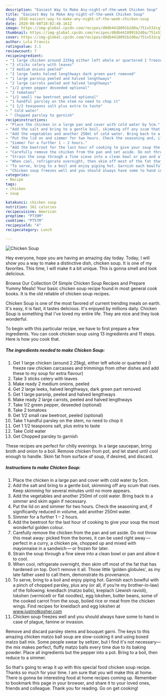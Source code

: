 ```yaml
---
description: "Easiest Way to Make Any-night-of-the-week Chicken Soup"
title: "Easiest Way to Make Any-night-of-the-week Chicken Soup"
slug: 1916-easiest-way-to-make-any-night-of-the-week-chicken-soup
date: 2020-08-08T18:02:48.161Z
image: https://img-global.cpcdn.com/recipes/d8db4418091b2d0a/751x532cq70/chicken-soup-recipe-main-photo.jpg
thumbnail: https://img-global.cpcdn.com/recipes/d8db4418091b2d0a/751x532cq70/chicken-soup-recipe-main-photo.jpg
cover: https://img-global.cpcdn.com/recipes/d8db4418091b2d0a/751x532cq70/chicken-soup-recipe-main-photo.jpg
author: Lula Francis
ratingvalue: 3.1
reviewcount: 7
recipeingredient:
- "1 large chicken around 225kg either left whole or quartered I freeze raw chicken carcasses and trimmings from other dishes and add these to my soup for extra flavour"
- "3 sticks celery with leaves"
- "2 medium onions peeled"
- "2 large leeks halved lengthways dark green part removed"
- "1 large parsnip peeled and halved lengthways"
- "2 large carrots peeled and halved lengthways"
- "1/2 green pepper deseeded optional"
- "2 tomatoes"
- "1/2 small raw beetroot peeled optional"
- "1 handful parsley on the stem no need to chop it"
- "1 1/2 teaspoons salt plus extra to taste"
- " Cold water"
- " Chopped parsley to garnish"
recipeinstructions:
- "Place the chicken in a large pan and cover with cold water by 5cm."
- "Add the salt and bring to a gentle boil, skimming off any scum that rises. Keep skimming for several minutes until no more appears."
- "Add the vegetables and another 250ml of cold water. Bring back to a simmer and skim again if necessary."
- "Put the lid on and simmer for two hours. Check the seasoning and, if significantly reduced in volume, add another 250ml water."
- "Simmer for a further 1 – 2 hours."
- "Add the beetroot for the last hour of cooking to give your soup the most wonderful golden colour."
- "Carefully remove the chicken from the pan and set aside. Do not throw this meat away: picked from the bones, it can be used right away — perfect in a curry, a chicken pie, chopped up and mixed with mayonnaise in a sandwich — or frozen for later."
- "Strain the soup through a fine sieve into a clean bowl or pan and allow it to cool."
- "When cool, refrigerate overnight, then skim off most of the fat that has hardened on top. Don’t remove it all. Those little ‘golden globules’, as my late father used to call them, demonstrate its provenance."
- "To serve, bring to a boil and enjoy piping hot. Garnish each bowlful with a pinch of chopped parsley, plus any (or all, if you’re my brother-in-law) of the following: kneidlach (matzo balls), kreplach (Jewish ravioli), lokshen (vermicelli or flat noodles), egg lokshen, butter beans, some of the cooked carrot from the soup, boiled rice or meat from the chicken wings. Find recipes for kneidlach and egg lokshen at www.justnotkosher.com"
- "Chicken soup freezes well and you should always have some to hand in case of plague, famine or invasion."
categories:
- Recipe
tags:
- chicken
- soup

katakunci: chicken soup 
nutrition: 161 calories
recipecuisine: American
preptime: "PT39M"
cooktime: "PT57M"
recipeyield: "4"
recipecategory: Lunch

---
```



![Chicken Soup](https://img-global.cpcdn.com/recipes/d8db4418091b2d0a/751x532cq70/chicken-soup-recipe-main-photo.jpg)

Hey everyone, hope you are having an amazing day today. Today, I will show you a way to make a distinctive dish, chicken soup. It is one of my favorites. This time, I will make it a bit unique. This is gonna smell and look delicious.

Browse Our Collection Of Simple Chicken Soup Recipes and Prepare Yummy Meals! Your basic chicken soup recipe found in most general cook books. It is the old reliable of chicken soup recipes.

Chicken Soup is one of the most favored of current trending meals on earth. It's easy, it is fast, it tastes delicious. It's enjoyed by millions daily. Chicken Soup is something that I've loved my entire life. They are nice and they look wonderful.


To begin with this particular recipe, we have to first prepare a few ingredients. You can cook chicken soup using 13 ingredients and 11 steps. Here is how you cook that.

<!--inarticleads1-->

##### The ingredients needed to make Chicken Soup:

1. Get 1 large chicken (around 2.25kg), either left whole or quartered (I freeze raw chicken carcasses and trimmings from other dishes and add these to my soup for extra flavour)
1. Take 3 sticks celery with leaves
1. Make ready 2 medium onions, peeled
1. Get 2 large leeks, halved lengthways, dark green part removed
1. Get 1 large parsnip, peeled and halved lengthways
1. Make ready 2 large carrots, peeled and halved lengthways
1. Take 1/2 green pepper, deseeded (optional)
1. Take 2 tomatoes
1. Get 1/2 small raw beetroot, peeled (optional)
1. Take 1 handful parsley on the stem, no need to chop it
1. Get 1 1/2 teaspoons salt, plus extra to taste
1. Take  Cold water
1. Get  Chopped parsley to garnish


These recipes are perfect for chilly evenings. In a large saucepan, bring broth and onion to a boil. Remove chicken from pot, and let stand until cool enough to handle. Skim fat from surface of soup, if desired, and discard. 

<!--inarticleads2-->

##### Instructions to make Chicken Soup:

1. Place the chicken in a large pan and cover with cold water by 5cm.
1. Add the salt and bring to a gentle boil, skimming off any scum that rises. Keep skimming for several minutes until no more appears.
1. Add the vegetables and another 250ml of cold water. Bring back to a simmer and skim again if necessary.
1. Put the lid on and simmer for two hours. Check the seasoning and, if significantly reduced in volume, add another 250ml water.
1. Simmer for a further 1 – 2 hours.
1. Add the beetroot for the last hour of cooking to give your soup the most wonderful golden colour.
1. Carefully remove the chicken from the pan and set aside. Do not throw this meat away: picked from the bones, it can be used right away — perfect in a curry, a chicken pie, chopped up and mixed with mayonnaise in a sandwich — or frozen for later.
1. Strain the soup through a fine sieve into a clean bowl or pan and allow it to cool.
1. When cool, refrigerate overnight, then skim off most of the fat that has hardened on top. Don’t remove it all. Those little ‘golden globules’, as my late father used to call them, demonstrate its provenance.
1. To serve, bring to a boil and enjoy piping hot. Garnish each bowlful with a pinch of chopped parsley, plus any (or all, if you’re my brother-in-law) of the following: kneidlach (matzo balls), kreplach (Jewish ravioli), lokshen (vermicelli or flat noodles), egg lokshen, butter beans, some of the cooked carrot from the soup, boiled rice or meat from the chicken wings. Find recipes for kneidlach and egg lokshen at www.justnotkosher.com
1. Chicken soup freezes well and you should always have some to hand in case of plague, famine or invasion.


Remove and discard parsley stems and bouquet garni. The keys to this amazing chicken matzo ball soup are slow-cooking it and using boxed matzo ball mix. Some people swear by seltzer, but I find it&#39;s not necessary—the mix makes perfect, fluffy matzo balls every time due to its baking powder. Place all ingredients but the pepper into a pot. Bring to a boil, then reduce to a simmer. 

So that's going to wrap it up with this special food chicken soup recipe. Thanks so much for your time. I am sure that you will make this at home. There is gonna be interesting food at home recipes coming up. Remember to bookmark this page in your browser, and share it to your loved ones, friends and colleague. Thank you for reading. Go on get cooking!
